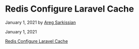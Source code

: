 # Redis Configure Laravel Cache

January 1, 2021 by [Areg Sarkissian](https://aregsar.com/about)

January 1, 2021

[Redis Configure Laravel Cache](https://aregsar.com/blog/2021/redis-configure-laravel-cache)
